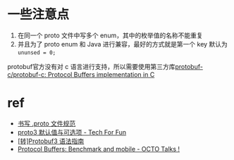 # 一些注意点

1. 在同一个 proto 文件中写多个 enum，其中的枚举值的名称不能重复
2. 并且为了 proto enum 和 Java 进行兼容，最好的方式就是第一个 key 默认为`ununsed = 0;`

protobuf官方没有对 c 语言进行支持，所以需要使用第三方库[protobuf-c/protobuf-c: Protocol Buffers implementation in C](https://github.com/protobuf-c/protobuf-c)

# ref

- [书写 .proto 文件规范](https://www.zhangjiee.com/topic/grpc/write-proto-spec.html)
- [proto3 默认值与可选项 - Tech For Fun](https://kaelzhang81.github.io/2017/05/15/proto3%E9%BB%98%E8%AE%A4%E5%80%BC%E4%B8%8E%E5%8F%AF%E9%80%89%E9%A1%B9/)
- [[转]Protobuf3 语法指南](https://colobu.com/2017/03/16/Protobuf3-language-guide/)
- [Protocol Buffers: Benchmark and mobile - OCTO Talks !](https://blog.octo.com/protocol-buffers-benchmark-and-mobile)
 